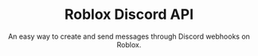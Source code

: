 <h1 align="center">Roblox Discord API</h1>

<div align="center">
  An easy way to create and send messages through Discord webhooks on Roblox.
</div>
